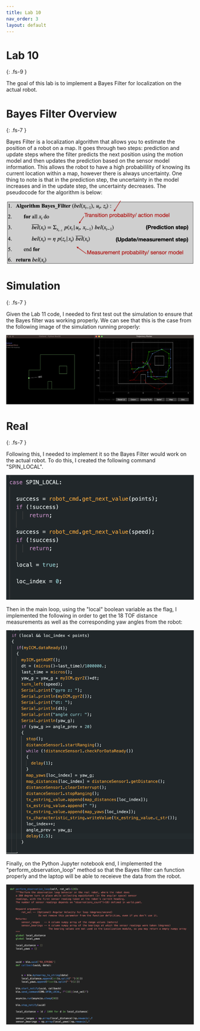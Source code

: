 ```yaml
---
title: Lab 10
nav_order: 3
layout: default
---
```


# Lab 10
{: .fs-9 }

The goal of this lab is to implement a Bayes Filter for localization on the actual robot.

# Bayes Filter Overview
{: .fs-7 }

Bayes Filter is a localization algorithm that allows you to estimate the position of a robot on a map. It goes through two steps: prediction and update steps where the filter predicts the next position using the motion model and then updates the prediction based on the sensor model information. This allows the robot to have a high probabilility of knowing its current location within a map, however there is always uncertainty. One thing to note is that in the prediction step, the uncertainty in the model increases and in the update step, the uncertainty decreases. The pseudocode for the algorithm is below:

![](lab10pics/bayes.png)

# Simulation
{: .fs-7 }

Given the Lab 11 code, I needed to first test out the simulation to ensure that the Bayes filter was working properly. We can see that this is the case from the following image of the simulation running properly:

![](lab11pics/sim.png)

# Real
{: .fs-7 }

Following this, I needed to implement it so the Bayes Filter would work on the actual robot. To do this, I created the following command "SPIN_LOCAL". 

![](lab11pics/command.png)

Then in the main loop, using the "local" boolean variable as the flag, I implemented the following in order to get the 18 TOF distance measurements as well as the corresponding yaw angles from the robot:

![](lab11pics/loop.png)

Finally, on the Python Jupyter notebook end, I implemented the "perform_observation_loop" method so that the Bayes filter can function properly and the laptop will be able to receieve the data from the robot.

![](lab11pics/ble.png)